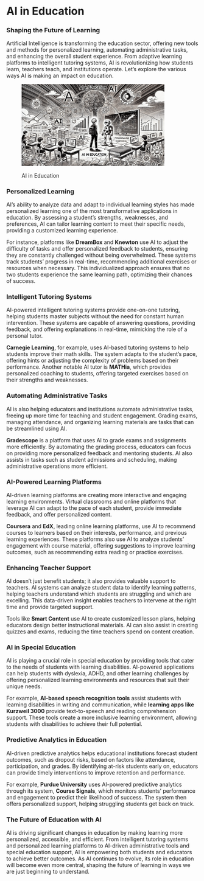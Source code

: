 # AI in Education

### Shaping the Future of Learning

Artificial Intelligence is transforming the education sector, offering new tools and methods for personalized learning, automating administrative tasks, and enhancing the overall student experience. From adaptive learning platforms to intelligent tutoring systems, AI is revolutionizing how students learn, teachers teach, and institutions operate. Let’s explore the various ways AI is making an impact on education.

<div align="left"><figure><img src="../../.gitbook/assets/ai-in-education--min.png" alt="" width="375"><figcaption><p>AI in Education</p></figcaption></figure></div>

### Personalized Learning

AI’s ability to analyze data and adapt to individual learning styles has made personalized learning one of the most transformative applications in education. By assessing a student’s strengths, weaknesses, and preferences, AI can tailor learning content to meet their specific needs, providing a customized learning experience.

For instance, platforms like **DreamBox** and **Knewton** use AI to adjust the difficulty of tasks and offer personalized feedback to students, ensuring they are constantly challenged without being overwhelmed. These systems track students’ progress in real-time, recommending additional exercises or resources when necessary. This individualized approach ensures that no two students experience the same learning path, optimizing their chances of success.

### Intelligent Tutoring Systems

AI-powered intelligent tutoring systems provide one-on-one tutoring, helping students master subjects without the need for constant human intervention. These systems are capable of answering questions, providing feedback, and offering explanations in real-time, mimicking the role of a personal tutor.

**Carnegie Learning**, for example, uses AI-based tutoring systems to help students improve their math skills. The system adapts to the student’s pace, offering hints or adjusting the complexity of problems based on their performance. Another notable AI tutor is **MATHia**, which provides personalized coaching to students, offering targeted exercises based on their strengths and weaknesses.

### Automating Administrative Tasks

AI is also helping educators and institutions automate administrative tasks, freeing up more time for teaching and student engagement. Grading exams, managing attendance, and organizing learning materials are tasks that can be streamlined using AI.

**Gradescope** is a platform that uses AI to grade exams and assignments more efficiently. By automating the grading process, educators can focus on providing more personalized feedback and mentoring students. AI also assists in tasks such as student admissions and scheduling, making administrative operations more efficient.

### AI-Powered Learning Platforms

AI-driven learning platforms are creating more interactive and engaging learning environments. Virtual classrooms and online platforms that leverage AI can adapt to the pace of each student, provide immediate feedback, and offer personalized content.

**Coursera** and **EdX**, leading online learning platforms, use AI to recommend courses to learners based on their interests, performance, and previous learning experiences. These platforms also use AI to analyze students’ engagement with course material, offering suggestions to improve learning outcomes, such as recommending extra reading or practice exercises.

### Enhancing Teacher Support

AI doesn’t just benefit students; it also provides valuable support to teachers. AI systems can analyze student data to identify learning patterns, helping teachers understand which students are struggling and which are excelling. This data-driven insight enables teachers to intervene at the right time and provide targeted support.

Tools like **Smart Content** use AI to create customized lesson plans, helping educators design better instructional materials. AI can also assist in creating quizzes and exams, reducing the time teachers spend on content creation.

### AI in Special Education

AI is playing a crucial role in special education by providing tools that cater to the needs of students with learning disabilities. AI-powered applications can help students with dyslexia, ADHD, and other learning challenges by offering personalized learning environments and resources that suit their unique needs.

For example, **AI-based speech recognition tools** assist students with learning disabilities in writing and communication, while **learning** **apps like Kurzweil 3000** provide text-to-speech and reading comprehension support. These tools create a more inclusive learning environment, allowing students with disabilities to achieve their full potential.

### Predictive Analytics in Education

AI-driven predictive analytics helps educational institutions forecast student outcomes, such as dropout risks, based on factors like attendance, participation, and grades. By identifying at-risk students early on, educators can provide timely interventions to improve retention and performance.

For example, **Purdue University** uses AI-powered predictive analytics through its system, **Course Signals**, which monitors students’ performance and engagement to predict their likelihood of success. The system then offers personalized support, helping struggling students get back on track.

### The Future of Education with AI

AI is driving significant changes in education by making learning more personalized, accessible, and efficient. From intelligent tutoring systems and personalized learning platforms to AI-driven administrative tools and special education support, AI is empowering both students and educators to achieve better outcomes. As AI continues to evolve, its role in education will become even more central, shaping the future of learning in ways we are just beginning to understand.
